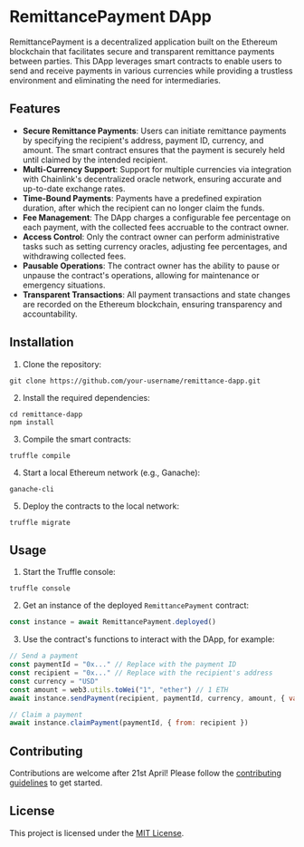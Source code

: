 # RemittancePayment DApp

RemittancePayment is a decentralized application built on the Ethereum blockchain that facilitates secure and transparent remittance payments between parties. This DApp leverages smart contracts to enable users to send and receive payments in various currencies while providing a trustless environment and eliminating the need for intermediaries.

## Features

- **Secure Remittance Payments**: Users can initiate remittance payments by specifying the recipient's address, payment ID, currency, and amount. The smart contract ensures that the payment is securely held until claimed by the intended recipient.
- **Multi-Currency Support**: Support for multiple currencies via integration with Chainlink's decentralized oracle network, ensuring accurate and up-to-date exchange rates.
- **Time-Bound Payments**: Payments have a predefined expiration duration, after which the recipient can no longer claim the funds.
- **Fee Management**: The DApp charges a configurable fee percentage on each payment, with the collected fees accruable to the contract owner.
- **Access Control**: Only the contract owner can perform administrative tasks such as setting currency oracles, adjusting fee percentages, and withdrawing collected fees.
- **Pausable Operations**: The contract owner has the ability to pause or unpause the contract's operations, allowing for maintenance or emergency situations.
- **Transparent Transactions**: All payment transactions and state changes are recorded on the Ethereum blockchain, ensuring transparency and accountability.

## Installation

1. Clone the repository:

```
git clone https://github.com/your-username/remittance-dapp.git
```

2. Install the required dependencies:

```
cd remittance-dapp
npm install
```

3. Compile the smart contracts:

```
truffle compile
```

4. Start a local Ethereum network (e.g., Ganache):

```
ganache-cli
```

5. Deploy the contracts to the local network:

```
truffle migrate
```

## Usage

1. Start the Truffle console:

```
truffle console
```

2. Get an instance of the deployed `RemittancePayment` contract:

```javascript
const instance = await RemittancePayment.deployed()
```

3. Use the contract's functions to interact with the DApp, for example:

```javascript
// Send a payment
const paymentId = "0x..." // Replace with the payment ID
const recipient = "0x..." // Replace with the recipient's address
const currency = "USD"
const amount = web3.utils.toWei("1", "ether") // 1 ETH
await instance.sendPayment(recipient, paymentId, currency, amount, { value: amount, from: sender })

// Claim a payment
await instance.claimPayment(paymentId, { from: recipient })
```
## Contributing

Contributions are welcome after 21st April! Please follow the [contributing guidelines](link-to-contributing-guidelines) to get started.

## License

This project is licensed under the [MIT License](LICENSE).